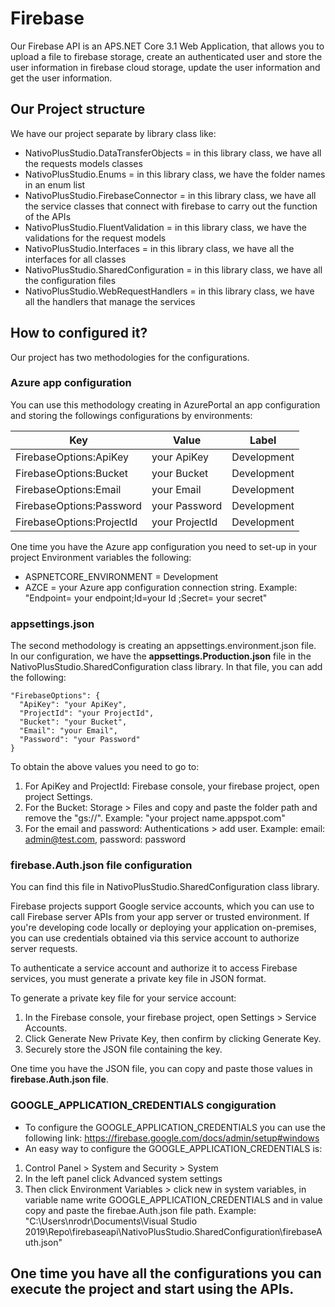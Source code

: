 # Firebase
Our Firebase API is an APS.NET Core 3.1 Web Application, that allows you to upload a file to firebase storage, create an authenticated user and store the user information in firebase cloud storage, update the user information and get the user information.

## Our Project structure
We have our project separate by library class like:
- NativoPlusStudio.DataTransferObjects = in this library class, we have all the requests models classes
- NativoPlusStudio.Enums = in this library class, we have the folder names in an enum list
- NativoPlusStudio.FirebaseConnector = in this library class, we have all the service classes that connect with firebase to carry out the function of the APIs
- NativoPlusStudio.FluentValidation = in this library class, we have the validations for the request models
- NativoPlusStudio.Interfaces = in this library class, we have all the interfaces for all classes
- NativoPlusStudio.SharedConfiguration = in this library class, we have all the configuration files
- NativoPlusStudio.WebRequestHandlers = in this library class, we have all the handlers that manage the services

## How to configured it?
Our project has two methodologies for the configurations.

### Azure app configuration
You can use this methodology creating in AzurePortal an app configuration and storing the followings configurations by environments:

Key | Value  | Label
----| -----  | -----
FirebaseOptions:ApiKey | your ApiKey | Development
FirebaseOptions:Bucket | your Bucket | Development
FirebaseOptions:Email  | your Email  | Development
FirebaseOptions:Password | your Password | Development
FirebaseOptions:ProjectId | your ProjectId | Development

One time you have the Azure app configuration you need to set-up in your project Environment variables the following:

- ASPNETCORE_ENVIRONMENT = Development
- AZCE = your Azure app configuration connection string. Example: "Endpoint= your endpoint;Id=your Id ;Secret= your secret"

### appsettings.json
The second methodology is creating an appsettings.environment.json file. In our configuration, we have the **appsettings.Production.json** file in the NativoPlusStudio.SharedConfiguration class library. In that file, you can add the following:
```
"FirebaseOptions": {
  "ApiKey": "your ApiKey",
  "ProjectId": "your ProjectId",
  "Bucket": "your Bucket",
  "Email": "your Email",
  "Password": "your Password"
}
```
To obtain the above values you need to go to:
1. For ApiKey and ProjectId: Firebase console, your firebase project, open project Settings.
2. For the Bucket:  Storage > Files and copy and paste the folder path and remove the "gs://". Example: "your project name.appspot.com"
3. For the email and password: Authentications > add user. Example: email: admin@test.com, password: password


### firebase.Auth.json file configuration
You can find this file in NativoPlusStudio.SharedConfiguration class library.

Firebase projects support Google service accounts, which you can use to call Firebase server APIs from your app server or trusted environment. If you're developing code locally or deploying your application on-premises, you can use credentials obtained via this service account to authorize server requests.

To authenticate a service account and authorize it to access Firebase services, you must generate a private key file in JSON format.

To generate a private key file for your service account:

1. In the Firebase console, your firebase project, open Settings > Service Accounts.
2. Click Generate New Private Key, then confirm by clicking Generate Key.
3. Securely store the JSON file containing the key.

One time you have the JSON file, you can copy and paste those values in **firebase.Auth.json file**.

### GOOGLE_APPLICATION_CREDENTIALS congiguration
- To configure the GOOGLE_APPLICATION_CREDENTIALS you can use the following link: https://firebase.google.com/docs/admin/setup#windows
- An easy way to configure the GOOGLE_APPLICATION_CREDENTIALS is:
1. Control Panel > System and Security > System 
2. In the left panel click Advanced system settings
3. Then click Environment Variables > click new in system variables, in variable name write GOOGLE_APPLICATION_CREDENTIALS and in value copy and paste the firebae.Auth.json        file path. Example: "C:\Users\nrodr\Documents\Visual Studio 2019\Repo\firebaseapi\NativoPlusStudio.SharedConfiguration\firebaseAuth.json" 

## One time you have all the configurations you can execute the project and start using the APIs.









